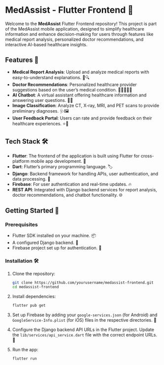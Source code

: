 # MedAssist - Flutter Frontend 🚀

Welcome to the **MedAssist** Flutter Frontend repository! This project is part of the MedAssist mobile application, designed to simplify healthcare information and enhance decision-making for users through features like medical report analysis, personalized doctor recommendations, and interactive AI-based healthcare insights.

## Features 🌟
- **Medical Report Analysis**: Upload and analyze medical reports with easy-to-understand explanations. 📄🔍
- **Doctor Recommendations**: Personalized healthcare provider suggestions based on the user’s medical condition. 🏥👨‍⚕️👩‍⚕️
- **AI Chatbot**: A virtual assistant offering healthcare information and answering user questions. 🤖💬
- **Image Classification**: Analyze CT, X-ray, MRI, and PET scans to provide preliminary diagnoses. 🩺🖼️
- **User Feedback Portal**: Users can rate and provide feedback on their healthcare experiences. ⭐📝

## Tech Stack 🛠️
- **Flutter**: The frontend of the application is built using Flutter for cross-platform mobile app development. 📱
- **Dart**: Flutter’s primary programming language. 🏷️
- **Django**: Backend framework for handling APIs, user authentication, and data processing. 🔄
- **Firebase**: For user authentication and real-time updates. 🔥
- **REST API**: Integrated with Django backend services for report analysis, doctor recommendations, and chatbot functionality. 🌐

## Getting Started 🚀

### Prerequisites
- Flutter SDK installed on your machine. 📦
- A configured Django backend. 🔧
- Firebase project set up for authentication. 🔑

### Installation 🛠️
1. Clone the repository:
   ```bash
   git clone https://github.com/yourusername/medassist-frontend.git
   cd medassist-frontend
   ```
2. Install dependencies:
   ```bash
   flutter pub get
   ```
3. Set up Firebase by adding your `google-services.json` (for Android) and `GoogleService-Info.plist` (for iOS) files in the respective directories. 📁

4. Configure the Django backend API URLs in the Flutter project. Update the `lib/services/api_service.dart` file with the correct endpoint URLs. 📝

5. Run the app:
   ```bash
   flutter run
   ```
